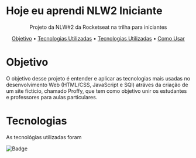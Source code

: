 # Hoje eu aprendi  NLW2 Iniciante
<p align="center">Projeto da NLW#2 da Rocketseat na trilha para iniciantes</p>



<p align="center">
 <a href="#objetivo">Objetivo</a> •
  <a href="#Tecnologias">Tecnologias Utilizadas</a> •
 <a href="#Tecnologias">Tecnologias Utilizadas</a> •
 <a href="#Como Usar">Como Usar</a>
</p>



# Objetivo

O objetivo desse projeto é entender e aplicar as tecnologias mais usadas no desenvolvimento Web (HTML/CSS, JavaScript e SQl) atráves da criação de um site fícticio, chamado Proffy, que tem como objetivo unir os estudantes e professores para aulas particulares.



# Tecnologias

As tecnológias utilizadas foram

![Badge](https://img.shields.io/static/v1?label=&message=Javascript&color=EB0B0B&style=for-the-badge&logo=ghost)

